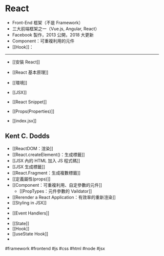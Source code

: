 # React
- Front-End 框架（不是 Framework） 
- 三大前端框架之一（Vue.js, Angular, React）
-  Facebook 製作，2013 公開，2018 大更新
- Component：可重複利用的元件
- [[Hook]]：

---

- [[安裝 React]]
- [[React 基本原理]]
- [[環境]]
- [[JSX]]
- [[React Snippet]]


- [[Props(Properties)]]

- [[index.jsx]]

## Kent C. Dodds
- [[ReactDOM：渲染]]
- [[React.createElement()：生成標籤]]
- [[JSX 內的 HTML 加入 JS 程式碼]]
- [[JSX 生成標籤]]
- [[React.Fragment：生成複數標籤]]
- [[定義屬性(props)]]
- [[Component：可重複利用、自定參數的元件]]
	- [[PropTypes：元件參數的 Vaildator]]
- [[Rerender a React Application：有效率的重新渲染]]
- [[Styling in JSX]]
- 
- [[Event Handlers]]
- 
- [[State]]
- [[Hook]]
- [[useState Hook]]
- 

#framework #frontend #js #css #html #node #jsx